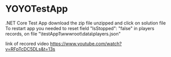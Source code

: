 # YOYOTestApp
.NET Core Test App 
download the zip file
unzipped and click on solution file
To restart app you needed to reset field "IsStopped": "false" in players records, on file "\testApp1\wwwroot\data\players.json" 

link of recored video https://www.youtube.com/watch?v=RFpTcDC5DLs&t=13s
